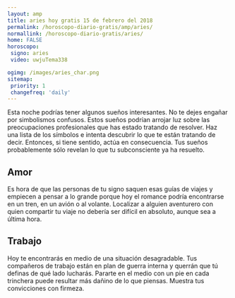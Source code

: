 ```yaml
---
layout: amp
title: aries hoy gratis 15 de febrero del 2018 
permalink: /horoscopo-diario-gratis/amp/aries/
normallink: /horoscopo-diario-gratis/aries/
home: FALSE
horoscopo:
 signo: aries
 video: uwjuTema338

ogimg: /images/aries_char.png
sitemap:
 priority: 1
 changefreq: 'daily'
---
```



Esta noche podrías tener algunos sueños interesantes. No te dejes engañar por simbolismos confusos. Estos sueños podrían arrojar luz sobre las preocupaciones profesionales que has estado tratando de resolver. Haz una lista de los símbolos e intenta descubrir lo que te están tratando de decir. Entonces, si tiene sentido, actúa en consecuencia. Tus sueños probablemente sólo revelan lo que tu subconsciente ya ha resuelto.

## Amor

Es hora de que las personas de tu signo saquen esas guías de viajes y empiecen a pensar a lo grande porque hoy el romance podría encontrarse en un tren, en un avión o al volante. Localizar a alguien aventurero con quien compartir tu viaje no debería ser difícil en absoluto, aunque sea a última hora.

## Trabajo

Hoy te encontrarás en medio de una situación desagradable. Tus compañeros de trabajo están en plan de guerra interna y querrán que tú definas de qué lado lucharás. Pararte en el medio con un pie en cada trinchera puede resultar más dañino de lo que piensas. Muestra tus convicciones con firmeza.